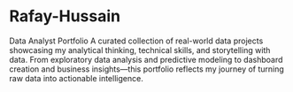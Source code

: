 # Rafay-Hussain
Data Analyst Portfolio A curated collection of real-world data projects showcasing my analytical thinking, technical skills, and storytelling with data. From exploratory data analysis and predictive modeling to dashboard creation and business insights—this portfolio reflects my journey of turning raw data into actionable intelligence.
